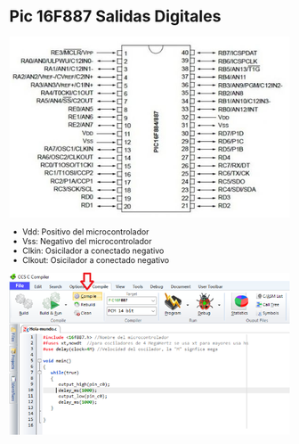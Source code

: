 # Pic 16F887 Salidas Digitales
<img src="https://github.com/IDiegoUlises/Pic-Hola-Mundo/blob/main/Images/16f887-Pic.png"  />

* Vdd: Positivo del microcontrolador 
* Vss: Negativo del microcontrolador
* Clkin: Osicilador a conectado negativo
* Clkout: Osicilador a conectado negativo

<img src="https://github.com/IDiegoUlises/Pic-Hola-Mundo/blob/main/Images/Codigo-Imagen.png"  />
